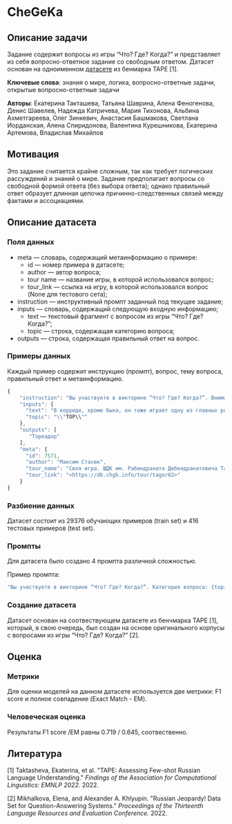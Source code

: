 # CheGeKa

## Описание задачи

Задание содержит вопросы из игры “Что? Где? Когда?” и представляет из себя вопросно-ответное задание со свободным ответом. Датасет основан на одноименном [датасете](https://tape-benchmark.com/datasets.html#chegeka) из бенмарка TAPE [1].

**Ключевые слова**: знания о мире, логика, вопросно-ответные задачи, открытые вопросно-ответные задачи

**Авторы**: Екатерина Такташева, Татьяна Шаврина, Алена Феногенова, Денис Шавелев, Надежда Катричева, Мария Тихонова, Альбина Ахметгареева, Олег Зинкевич, Анастасия Башмакова, Светлана Иорданская, Алена Спиридонова, Валентина Курешникова, Екатерина Артемова, Владислав Михайлов

## Мотивация

Это задание считается крайне сложным, так как требует логических рассуждений и знаний о мире. Задание предполагает вопросы со свободной формой ответа (без выбора ответа); однако правильный ответ образует длинная цепочка причинно-следственных связей между фактами и ассоциациями.

## Описание датасета

### Поля данных

- meta — словарь, содержащий метаинформацию о примере:
    - id — номер примера в датасете;
    - author — автор вопроса;
    - tour name — название игры, в которой использовался вопрос;
    - tour_link — ссылка на игру, в которой использовался вопрос (None для тестового сета);
- instruction — инструктивный промпт заданный под текущее задание;
- inputs — словарь, содержащий следующую входную информацию;
    - text — текстовый фрагмент с вопросом из игры “Что? Где? Когда?”;
    - topic — строка, содержащая категорию вопроса;
- outputs — строка, содержащая правильный ответ на вопрос.

### Примеры данных

Каждый пример содержит инструкцию (промпт), вопрос, тему вопроса, правильный ответ и метаинформацию.

```jsx
{
    "instruction": "Вы участвуете в викторине “Что? Где? Когда?”. Внимательно прочитайте вопрос из категории \\"{topic}\\" и ответьте на него.\\nВопрос: {text}\\nВ качестве ответа запишите только ваш вариант без дополнительных объяснений.\\nОтвет:",
    "inputs": {
	  "text": "В корриде, кроме быка, он тоже играет одну из главных ролей.",
	  "topic": "\\"ТОР\\""
    },
    "outputs": [
       "Тореадор"
    ],
    "meta": {
      "id": 7571,
      "author": "Максим Стасюк",
      "tour_name": "Своя игра. ШДК им. Рабиндраната Дебендранатовича Тагора",
      "tour_link": "<https://db.chgk.info/tour/tagor02>"
    }
}
```

### Разбиение данных

Датасет состоит из 29376 обучающих примеров (train set) и 416 тестовых примеров (test set).

### Промпты

Для датасета было создано 4 промпта различной сложностью.

Пример промпта:

```jsx
"Вы участвуете в викторине “Что? Где? Когда?”. Категория вопроса: {topic}\\\\nВнимательно прочитайте вопрос и ответьте на него: {text}\\\\nОтвет:"
```

### Создание датасета

Датасет основан на соотвествующем датасете из бенчмарка TAPE [1], который, в свою очередь, был создан на основе оригинального корпусы с вопросами из игры “Что? Где? Когда?” [2].

## Оценка

### Метрики

Для оценки моделей на данном датасете используется две метрики: F1 score и полное совпадение (Exact Match - EM).

### Человеческая оценка

Результаты F1 score /EM равны 0.719 / 0.645, соотвественно.

## Литература

[1] Taktasheva, Ekaterina, et al. "TAPE: Assessing Few-shot Russian Language Understanding." *Findings of the Association for Computational Linguistics: EMNLP 2022.* 2022.

[2] Mikhalkova, Elena, and Alexander A. Khlyupin. "Russian Jeopardy! Data Set for Question-Answering Systems." *Proceedings of the Thirteenth Language Resources and Evaluation Conference.* 2022.
